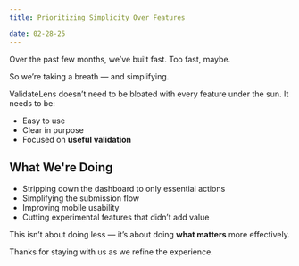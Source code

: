 ```yaml
---
title: Prioritizing Simplicity Over Features

date: 02-28-25
---
```


Over the past few months, we’ve built fast. Too fast, maybe.

So we’re taking a breath — and simplifying.

ValidateLens doesn’t need to be bloated with every feature under the sun. It needs to be:

- Easy to use
- Clear in purpose
- Focused on **useful validation**

## What We're Doing

- Stripping down the dashboard to only essential actions
- Simplifying the submission flow
- Improving mobile usability
- Cutting experimental features that didn’t add value

This isn’t about doing less — it’s about doing **what matters** more effectively.

Thanks for staying with us as we refine the experience.
